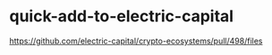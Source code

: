 # quick-add-to-electric-capital
https://github.com/electric-capital/crypto-ecosystems/pull/498/files
